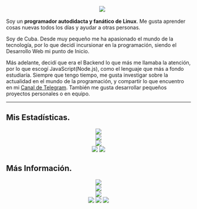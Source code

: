 <div align="center">  
    <img src="https://readme-typing-svg.herokuapp.com?font=Fira+Code&weight=500&size=40&pause=1000&color=00A6ED&center=true&vCenter=true&width=560&height=70&lines=Hello%21+I%27m+Diego%21+%F0%9F%91%8B">  
</div>

Soy un **programador autodidacta y fanático de Linux**.
Me gusta aprender cosas nuevas todos los días y ayudar a otras personas.

Soy de Cuba. Desde muy pequeño me ha apasionado el mundo de la tecnología, por lo que decidí incursionar en la programación, siendo el Desarrollo Web mi punto de Inicio.

Más adelante, decidí que era el Backend lo que más me llamaba la atención, por lo que escogí JavaScript(Node.js), como el lenguaje que más a fondo estudiaría. Siempre que tengo tiempo, me gusta investigar sobre la actualidad en el mundo de la programación, y compartir lo que encuentro en mi <a href="t.me/degcode">Canal de Telegram</a>. También me gusta desarrollar pequeños proyectos personales o en equipo.

___
## Mis Estadísticas.
<div align="center">  
    <img src="http://github-profile-summary-cards.vercel.app/api/cards/profile-details?username=AstroDev07&theme=github_dark" />  
  </div>


<div align="center">  
    <img src="https://github-readme-stats.vercel.app/api/top-langs/?username=AstroDev07&langs_count=5&theme=github_dark&hide=java&layout=compact">  
  </div>


<div align="center">  
    <img src="https://github-readme-streak-stats.herokuapp.com?user=AstroDev07&theme=github_dark&hide_border=true" />  
  </div>

<div align="center">  
    <img src="http://github-profile-summary-cards.vercel.app/api/cards/repos-per-language?username=AstroDev07&theme=github_dark" />  
    <img src="http://github-profile-summary-cards.vercel.app/api/cards/most-commit-language?username=AstroDev07&theme=github_dark" />  
  </div>

## Más Información. 

<div align="center">  
    <img src="https://img.shields.io/badge/Tecnologías:-blue" />  
  </div>

<div align="center">  
    <img src="https://skillicons.dev/icons?i=html,css,js,express,nodejs,bash,linux,git&perline=4" />  
  </div>  

<div align="center">  
    <img src="https://img.shields.io/badge/Sígueme en:-blue" />  
  </div>

<div align="center">
<a href="https://dev.to/astrodev07"><img src="https://skillicons.dev/icons?i=devto" /></a>
<a href="https://x.com/astrodev0703"><img src="https://skillicons.dev/icons?i=twitter"/></a>
<a href="https://www.linkedin.com/in/diego-enr%C3%ADquez-puig-7b4998318?utm_source=share&utm_campaign=share_via&utm_content=profile&utm_medium=android_app"><img src="https://skillicons.dev/icons?i=linkedin"></a>
</div>
